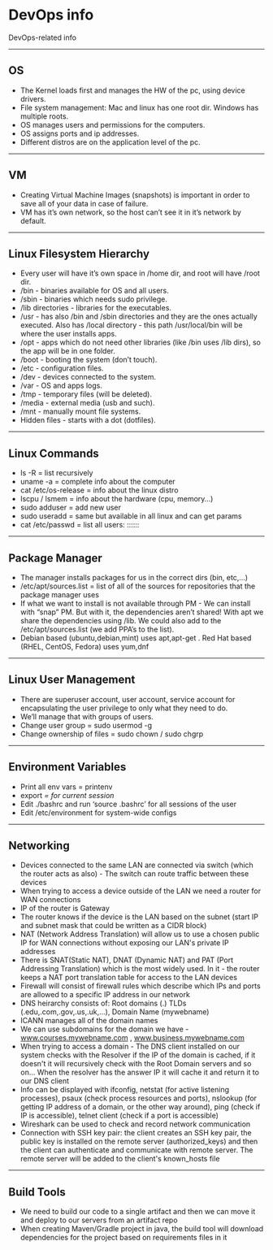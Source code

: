 # DevOps info
DevOps-related info

---

## OS
- The Kernel loads first and manages the HW of the pc, using device drivers.
- File system management: Mac and linux has one root dir. Windows has multiple roots.
- OS manages users and permissions for the computers.
- OS assigns ports and ip addresses.
- Different distros are on the application level of the pc.

---

## VM
- Creating Virtual Machine Images (snapshots) is important in order to save all of your data in case of failure.
- VM has it’s own network, so the host can’t see it in it’s network by default.

---

## Linux Filesystem Hierarchy
- Every user will have it’s own space in /home dir, and root will have /root dir.
- /bin - binaries available for OS and all users.
- /sbin - binaries which needs sudo privilege.
- /lib directories - libraries for the executables.
- /usr - has also /bin and /sbin directories and they are the ones actually executed. Also has /local directory - this path /usr/local/bin will be where the user installs apps.
- /opt - apps which do not need other libraries (like /bin uses /lib dirs), so the app will be in one folder.
- /boot - booting the system (don’t touch).
- /etc - configuration files.
- /dev - devices connected to the system.
- /var - OS and apps logs.
- /tmp - temporary files (will be deleted).
- /media - external media (usb and such).
- /mnt - manually mount file systems.
- Hidden files - starts with a dot (dotfiles).

---

## Linux Commands
- ls -R = list recursively
- uname -a = complete info about the computer
- cat /etc/os-release = info about the linux distro
- lscpu / lsmem = info about the hardware (cpu, memory…)
- sudo adduser <username> = add new user
- sudo useradd = same but available in all linux and can get params
- cat /etc/passwd = list all users: <username>:<pass>:<uid>:<gid>:<gecos>:<homedir>:<shell>

---

## Package Manager
- The manager installs packages for us in the correct dirs (bin, etc,...)
- /etc/apt/sources.list = list of all of the sources for repositories that the package manager uses
- If what we want to install is not available through PM - We can install with “snap” PM. But with it, the dependencies aren’t shared! With apt we share the dependencies using /lib. We could also add to the /etc/apt/sources.list (we add PPA’s to the list).
- Debian based (ubuntu,debian,mint) uses apt,apt-get . Red Hat based (RHEL, CentOS, Fedora) uses yum,dnf

---

## Linux User Management
- There are superuser account, user account, service account for encapsulating the user privilege to only what they need to do.
- We’ll manage that with groups of users.
- Change user group = sudo usermod -g <groupname> <username>
- Change ownership of files = sudo chown / sudo chgrp

---

## Environment Variables
- Print all env vars = printenv 
- export <var>=<val> for current session
- Edit ./bashrc and run ‘source .bashrc’ for all sessions of the user
- Edit /etc/environment for system-wide configs

---

## Networking
- Devices connected to the same LAN are connected via switch (which the router acts as also) - The switch can route traffic between these devices
- When trying to access a device outside of the LAN we need a router for WAN connections
- IP of the router is Gateway
- The router knows if the device is the LAN based on the subnet (start IP and subnet mask that could be written as a CIDR block)
- NAT (Network Address Translation) will allow us to use a chosen public IP for WAN connections without exposing our LAN's private IP addresses
- There is SNAT(Static NAT), DNAT (Dynamic NAT) and PAT (Port Addressing Translation) which is the most widely used. In it - the router keeps a NAT port translation table for access to the LAN devices
- Firewall will consist of firewall rules which describe which IPs and ports are allowed to a specific IP address in our network
- DNS heirarchy consists of: Root domains (.) TLDs (.edu,.com,.gov,.us,.uk,...), Domain Name (mywebname)
- ICANN manages all of the domain names
- We can use subdomains for the domain we have - www.courses.mywebname.com , www.business.mywebname.com
- When trying to access a domain - The DNS client installed on our system checks with the Resolver if the IP of the domain is cached, if it doesn't it will recursively check with the Root Domain servers and so on... When the resolver has the answer IP it will cache it and return it to our DNS client
- Info can be displayed with ifconfig, netstat (for active listening processes), psaux (check process resources and ports), nslookup (for getting IP address of a domain, or the other way around), ping (check if IP is accessible), telnet client (check if a port is accessible)
- Wireshark can be used to check and record network communication
- Connection with SSH key pair: the client creates an SSH key pair, the public key is installed on the remote server (authorized_keys) and then the client can authenticate and communicate with remote server. The remote server will be added to the client's known_hosts file

---

## Build Tools
- We need to build our code to a single artifact and then we can move it and deploy to our servers from an artifact repo
- When creating Maven/Gradle project in java, the build tool will download dependencies for the project based on requirements files in it
